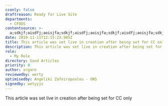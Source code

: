 ```yaml
---
cconly: false
draftreason: Ready for Live Site
departments:
  - CFODS
contentsource: >-
  a;sdkjf;aisdfj;aoisjfa;sdkjf;aisdfj;aoisjfa;sdkjf;aisdfj;aoisjfa;sdkjf;aisdfj;aoisjfa;sdkjf;aisdfj;aoisjfa;sdkjf;aisdfj;aoisjfa;sdkjf;aisdfj;aoisjfa;sdkjf;aisdfj;aoisjfa;sdkjf;aisdfj;aoisjfa;sdkjf;aisdfj;aoisjfa;sdkjf;aisdfj;aoisjfa;sdkjf;aisdfj;aoisjfa;sdkjf;aisdfj;aoisjf
date: 2019-11-11T12:15:23.985Z
title: This article was set live in creation after being set for CC only
description: This article was set live in creation after being set for CC only
role:
  - My Role
directory: Good Articles
priority: 0
author: argare
reviewedby: werty
optimisedby: Angeliki Zafeiropoulou - ONS
signedby: wetyyju
---
```

This article was set live in creation after being set for CC only
